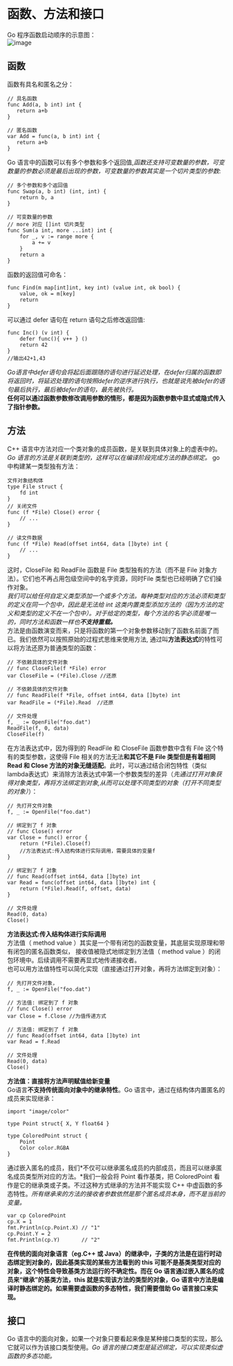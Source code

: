 # 函数、方法和接口 #
 Go 程序函数启动顺序的示意图：  
 ![image](https://user-images.githubusercontent.com/24589721/177110756-912d27c9-923f-4f4e-99dd-02b0bdfc2531.png)
 
 ## 函数 ##
 函数有具名和匿名之分：
 ```
 // 具名函数
func Add(a, b int) int {
	return a+b
}

// 匿名函数
var Add = func(a, b int) int {
	return a+b
}
```
Go 语言中的函数可以有多个参数和多个返回值,*函数还支持可变数量的参数，可变数量的参数必须是最后出现的参数，可变数量的参数其实是一个切片类型的参数*:
```
// 多个参数和多个返回值
func Swap(a, b int) (int, int) {
	return b, a
}

// 可变数量的参数
// more 对应 []int 切片类型
func Sum(a int, more ...int) int {
	for _, v := range more {
		a += v
	}
	return a
}
```
函数的返回值可命名：
```
func Find(m map[int]int, key int) (value int, ok bool) {
	value, ok = m[key]
	return
}
```
可以通过 defer 语句在 return 语句之后修改返回值:
```
func Inc() (v int) {
	defer func(){ v++ } ()
	return 42
}
//输出42+1,43
```
*Go语言中defer语句会将起后面跟随的语句进行延迟处理，在defer归属的函数即将返回时，将延迟处理的语句按照defer的逆序进行执行，也就是说先被defer的语句最后执行，最后被defer的语句，最先被执行。*  
**任何可以通过函数参数修改调用参数的情形，都是因为函数参数中显式或隐式传入了指针参数。**

## 方法 ##
C++ 语言中方法对应一个类对象的成员函数，是关联到具体对象上的虚表中的。*Go 语言的方法是关联到类型的，这样可以在编译阶段完成方法的静态绑定。*
go中构建某一类型独有方法：
```
文件对象结构体
type File struct {
	fd int
}
// 关闭文件
func (f *File) Close() error {
	// ...
}

// 读文件数据
func (f *File) Read(offset int64, data []byte) int {
	// ...
}
```
这时，CloseFile 和 ReadFile 函数是 File 类型独有的方法（而不是 File 对象方法）。它们也不再占用包级空间中的名字资源，同时File 类型也已经明确了它们操作对象。  
*我们可以给任何自定义类型添加一个或多个方法。每种类型对应的方法必须和类型的定义在同一个包中，因此是无法给 int 这类内置类型添加方法的（因为方法的定义和类型的定义不在一个包中）。对于给定的类型，每个方法的名字必须是唯一的，同时方法和函数一样也**不支持重载。***  
方法是由函数演变而来，只是将函数的第一个对象参数移动到了函数名前面了而已。我们依然可以按照原始的过程式思维来使用方法, 通过叫**方法表达式**的特性可以将方法还原为普通类型的函数：
```
// 不依赖具体的文件对象
// func CloseFile(f *File) error
var CloseFile = (*File).Close //还原

// 不依赖具体的文件对象
// func ReadFile(f *File, offset int64, data []byte) int
var ReadFile = (*File).Read  //还原

// 文件处理
f, _ := OpenFile("foo.dat")
ReadFile(f, 0, data)
CloseFile(f)
```
在方法表达式中，因为得到的 ReadFile 和 CloseFile 函数参数中含有 File 这个特有的类型参数，这使得 File 相关的方法无法**和其它不是 File 类型但是有着相同 Read 和 Close 方法的对象无缝适配**。此时，可以通过结合闭包特性（类似lambda表达式）来消除方法表达式中第一个参数类型的差异（*先通过打开对象获得对象类型，再将方法绑定到对象,从而可以处理不同类型的对象（打开不同类型的对象）*）：
```
// 先打开文件对象
f, _ := OpenFile("foo.dat")

// 绑定到了 f 对象
// func Close() error
var Close = func() error {
	return (*File).Close(f) 
	//方法表达式:传入结构体进行实际调用，需要具体的变量f
}

// 绑定到了 f 对象
// func Read(offset int64, data []byte) int
var Read = func(offset int64, data []byte) int {
	return (*File).Read(f, offset, data)
}

// 文件处理
Read(0, data)
Close()
```
**方法表达式:传入结构体进行实际调用**  
方法值（ method value ）其实是一个带有闭包的函数变量，其底层实现原理和带有闭包的匿名函数类似， 接收值被隐式地绑定到方法值（ method value ）的闭包环境中。后续调用不需要再显式地传递接收者。  
也可以用方法值特性可以简化实现（直接通过打开对象，再将方法绑定到对象）：
```
// 先打开文件对象，
f, _ := OpenFile("foo.dat")

// 方法值: 绑定到了 f 对象
// func Close() error
var Close = f.Close //为值传递方式

// 方法值: 绑定到了 f 对象
// func Read(offset int64, data []byte) int
var Read = f.Read

// 文件处理
Read(0, data)
Close()
```
**方法值：直接将方法声明赋值给新变量**  
Go语言**不支持传统面向对象中的继承特性**。Go 语言中，通过在结构体内置匿名的成员来实现继承：
```
import "image/color"

type Point struct{ X, Y float64 }

type ColoredPoint struct {
	Point
	Color color.RGBA
}
```
通过嵌入匿名的成员，我们*不仅可以继承匿名成员的内部成员，而且可以继承匿名成员类型所对应的方法。*我们一般会将 Point 看作基类，把 ColoredPoint 看作是它的继承类或子类。不过这种方式继承的方法并不能实现 C++ 中虚函数的多态特性。*所有继承来的方法的接收者参数依然是那个匿名成员本身，而不是当前的变量。*
```
var cp ColoredPoint
cp.X = 1
fmt.Println(cp.Point.X) // "1"
cp.Point.Y = 2
fmt.Println(cp.Y)       // "2"
```
**在传统的面向对象语言（eg.C++ 或 Java）的继承中，子类的方法是在运行时动态绑定到对象的，因此基类实现的某些方法看到的 this 可能不是基类类型对应的对象，这个特性会导致基类方法运行的不确定性。而在 Go 语言通过嵌入匿名的成员来“继承”的基类方法，this 就是实现该方法的类型的对象，Go 语言中方法是编译时静态绑定的。如果需要虚函数的多态特性，我们需要借助 Go 语言接口来实现。**
## 接口 ##
Go 语言中的面向对象，如果一个对象只要看起来像是某种接口类型的实现，那么它就可以作为该接口类型使用。*Go 语言的接口类型是延迟绑定，可以实现类似虚函数的多态功能。*
